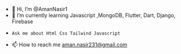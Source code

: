 - 👋 Hi, I’m @AmanNasir1
- 🌱 I’m currently learning Javascript ,MongoDB, Flutter, Dart, Django, Firebase
-     Ask me about Html Css Tailwind Javascript
- 📫 How to reach me aman.nasir231@gmail.com

<!---
AmanNasir1/AmanNasir1 is a ✨ special ✨ repository because its `README.md` (this file) appears on your GitHub profile.
You can click the Preview link to take a look at your changes.
--->
